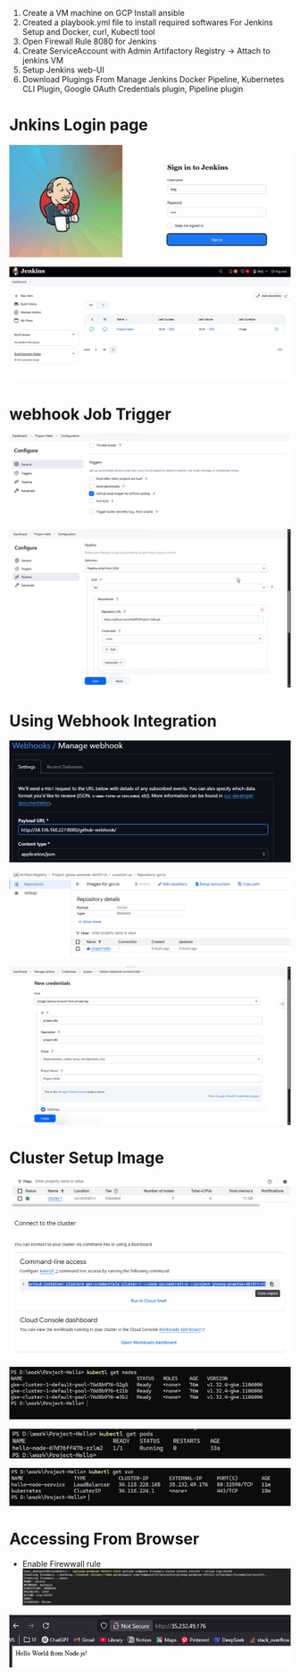 1. Create a VM machine on GCP Install ansible 
2. Created a playbook.yml file to install required softwares For Jenkins Setup and Docker, curl, Kubectl tool  
3. Open Firewall Rule 8080 for Jenkins
4. Create ServiceAccount with Admin Artifactory Registry -> Attach to jenkins VM 
6. Setup Jenkins web-UI 
7. Download Plugings From Manage Jenkins Docker Pipeline, Kubernetes CLI Plugin, Google OAuth Credentials plugin, Pipeline plugin 

# Jnkins Login page 

![alt text](.images/image-1.png)

![alt text](.images/image-2.png)

# webhook Job Trigger
![alt text](.images/image-3.png) 

![alt text](.images/chrome_i5Bz0AV9TY.png)

# Using Webhook Integration 
![alt text](.images/webhook.png)

![alt text](.images/gcr-image.png)

![alt text](.images/secretkey-json-for-gke.png)

# Cluster Setup Image 

![alt text](.images/image-4.png)

![alt text](.images/image-5.png)

![alt text](.images/image-6.png)

![alt text](.images/image-7.png)

![alt text](<.images/Screenshot 2025-06-03 145410.png>)

# Accessing From Browser 
- Enable Firewwall rule
![alt text](.images/image.png)

![alt text](<.images/Screenshot 2025-06-03 150010.png>)